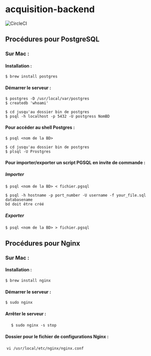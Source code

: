 # acquisition-backend

![CircleCI](https://circleci.com/gh/laurentlp/PicSti.svg?style=svg)

## Procédures pour PostgreSQL
### Sur Mac :
#### Installation :
  ```
  $ brew install postgres
  ```
#### Démarrer le serveur :
  ```
  $ postgres -D /usr/local/var/postgres
  $ createdb 'whoami'
  ```
   ```
  $ cd jusqu'au dossier bin de postgres
  $ psql -h localhost -p 5432 -U postgress NomBD
  ```
 
#### Pour accéder au shell Postgres :
  ```
  $ psql <nom de la BD>
  ```
   ```
  $ cd jusqu'au dossier bin de postgres
  $ plsql -U Prostgres
  ```
#### Pour importer/exporter un script PGSQL en invite de commande :
##### Importer
  ```
  $ psql <nom de la BD> < fichier.pgsql
  ```
  ```
  $ psql -h hostname -p port_number -U username -f your_file.sql databasename  
  bd doit être créé
  ```
##### Exporter
  ```
  $ psql <nom de la BD> > fichier.pgsql
  ```
  
  

## Procédures pour Nginx
### Sur Mac :
#### Installation :
  ```
  $ brew install nginx
  ```
#### Démarrer le serveur :
  ```
  $ sudo nginx
  ```
#### Arrêter le serveur :
  ```
  $ sudo nginx -s stop
  ```
#### Dossier pour le fichier de configurations Nginx :
  `vi /usr/local/etc/nginx/nginx.conf`
  
